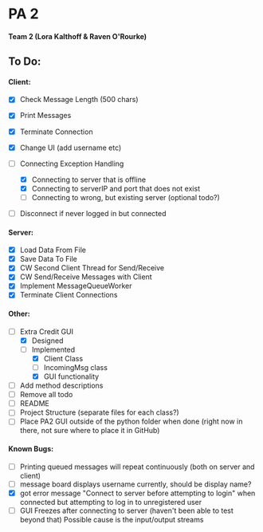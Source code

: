 # PA 2
#### Team 2 (Lora Kalthoff & Raven O'Rourke)

## To Do:
#### Client:
- [X] Check Message Length (500 chars)
- [X] Print Messages
- [X] Terminate Connection
- [X] Change UI (add username etc)
- [ ] Connecting Exception Handling
    - [X] Connecting to server that is offline
    - [X] Connecting to serverIP and port that does not exist
    - [ ] Connecting to wrong, but existing server (optional todo?)
- [ ] Disconnect if never logged in but connected


#### Server: 
- [X] Load Data From File
- [X] Save Data To File
- [X] CW Second Client Thread for Send/Receive
- [X] CW Send/Receive Messages with Client
- [X] Implement MessageQueueWorker
- [X] Terminate Client Connections

#### Other:
- [ ] Extra Credit GUI
    - [X] Designed
    - [ ] Implemented
    	- [X] Client Class
    	- [ ] IncomingMsg class
    	- [X] GUI functionality
- [ ] Add method descriptions
- [ ] Remove all todo
- [ ] README
- [ ] Project Structure (separate files for each class?)
- [ ] Place PA2 GUI outside of the python folder when done (right now in there, not sure where to place it in GitHub)

#### Known Bugs:
- [ ] Printing queued messages will repeat continuously (both on server and client)
- [ ] message board displays username currently, should be display name?
- [X] got error message "Connect to server before attempting to login" when connected but attempting to log in to unregistered user
- [ ] GUI Freezes after connecting to server (haven't been able to test beyond that) Possible cause is the input/output streams
